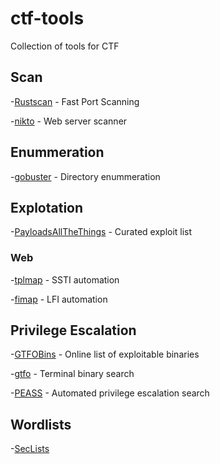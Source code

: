 # ctf-tools
Collection of tools for CTF

## Scan
-[Rustscan](https://github.com/RustScan/RustScan) - Fast Port Scanning

-[nikto](https://github.com/sullo/nikto) - Web server scanner

## Enummeration
-[gobuster](https://github.com/OJ/gobuster) - Directory enummeration

## Explotation
-[PayloadsAllTheThings](https://github.com/swisskyrepo/PayloadsAllTheThings) - Curated exploit list

### Web
-[tplmap](https://github.com/epinna/tplmap) - SSTI automation

-[fimap](https://github.com/kurobeats/fimap) - LFI automation

## Privilege Escalation
-[GTFOBins](https://gtfobins.github.io/) - Online list of exploitable binaries

-[gtfo](https://github.com/mzfr/gtfo) - Terminal binary search

-[PEASS](https://github.com/carlospolop/privilege-escalation-awesome-scripts-suite) - Automated privilege escalation search

## Wordlists
-[SecLists](https://github.com/danielmiessler/SecLists)
